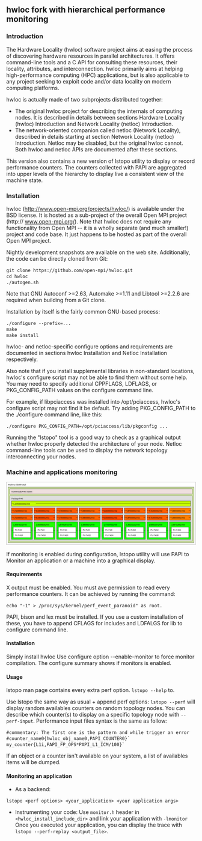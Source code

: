## hwloc fork with hierarchical performance monitoring
### Introduction

The Hardware Locality (hwloc) software project aims at easing the process of
discovering hardware resources in parallel architectures. It offers
command-line tools and a C API for consulting these resources, their locality,
attributes, and interconnection. hwloc primarily aims at helping
high-performance computing (HPC) applications, but is also applicable to any
project seeking to exploit code and/or data locality on modern computing
platforms.

hwloc is actually made of two subprojects distributed together:

  * The original hwloc project for describing the internals of computing nodes.
 It is described in details between sections Hardware Locality (hwloc)
 Introduction and Network Locality (netloc) Introduction.
  * The network-oriented companion called netloc (Network Locality), described
 in details starting at section Network Locality (netloc) Introduction.
 Netloc may be disabled, but the original hwloc cannot. Both hwloc and
 netloc APIs are documented after these sections.

This version also contains a new version of lstopo utility to display or record performance counters.
The counters collected with PAPI are aggregated into upper levels of the hierarchy to display live a consistent view of the machine state.

### Installation

hwloc (http://www.open-mpi.org/projects/hwloc/) is available under the BSD
license. It is hosted as a sub-project of the overall Open MPI project (http://
www.open-mpi.org/). Note that hwloc does not require any functionality from
Open MPI -- it is a wholly separate (and much smaller!) project and code base.
It just happens to be hosted as part of the overall Open MPI project.

Nightly development snapshots are available on the web site. Additionally, the
code can be directly cloned from Git:

```
git clone https://github.com/open-mpi/hwloc.git
cd hwloc
./autogen.sh
```

Note that GNU Autoconf >=2.63, Automake >=1.11 and Libtool >=2.2.6 are required
when building from a Git clone.

Installation by itself is the fairly common GNU-based process:

```
./configure --prefix=...
make
make install
```

hwloc- and netloc-specific configure options and requirements are documented in
sections hwloc Installation and Netloc Installation respectively.

Also note that if you install supplemental libraries in non-standard locations,
hwloc's configure script may not be able to find them without some help. You
may need to specify additional CPPFLAGS, LDFLAGS, or PKG_CONFIG_PATH values on
the configure command line.

For example, if libpciaccess was installed into /opt/pciaccess, hwloc's
configure script may not find it be default. Try adding PKG_CONFIG_PATH to the
./configure command line, like this:

```
./configure PKG_CONFIG_PATH=/opt/pciaccess/lib/pkgconfig ...
```

Running the "lstopo" tool is a good way to check as a graphical output whether
hwloc properly detected the architecture of your node. Netloc command-line
tools can be used to display the network topology interconnecting your nodes.


### Machine and applications monitoring

![Current machine state](https://github.com/NicolasDenoyelle/dynamic_lstopo/blob/monitor/E5-2650.png)

If monitoring is enabled during configuration, lstopo utility will use PAPI to Monitor an application or a machine into a graphical display.

#### Requirements

X output must be enabled.
You must ave permission to read every performance counters. It can be achieved by running the command: 
```
echo "-1" > /proc/sys/kernel/perf_event_paranoid" as root.
```
PAPI, bison and lex must be installed.
If you use a custom installation of these, you have to append CFLAGS for includes and LDFALGS for lib to configure command line.

#### Installation
	
Simply install hwloc
Use configure option --enable-monitor to force monitor compilation.
The configure summary shows if monitors is enabled.

#### Usage
        
lstopo man page contains every extra perf option.
`lstopo --help` to. 

Use lstopo the same way as usual + append perf options:
`lstopo --perf` will display random availables counters on random topology nodes.
You can describe which counter(s) to display on a specific topology node with `--perf-input`.
Performance input files syntax is the same as follow:

```
#commentary: The first one is the pattern and while trigger an error
#counter_name0{hwloc_obj_name0,PAPI_COUNTER0}`
my_counter{L1i,PAPI_FP_OPS*PAPI_L1_ICM/100}`
```

If an object or a counter isn't available on your system, a list of 
availables items will be dumped.

#### Monitoring an application

* As a backend:
```
lstopo <perf options> <your_application> <your application args>
```

* Instrumenting your code:
Use `monitor.h` header in `<hwloc_install_include_dir>` and link your application  with `-lmonitor`
Once you executed your application, you can display the trace with `lstopo --perf-replay <output_file>`.

